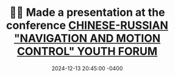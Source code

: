 ---
title: 
    📣📣 Made a presentation at the conference <a href="https://wx.vzan.com/live/page/24095655?shauid=FfhQaQFOVQdqfzOZ00w70g**&sharetstamp=1734052020197&v=1738577318455&ver=293011a069b140a391386c1494eeee26">CHINESE-RUSSIAN "NAVIGATION AND MOTION CONTROL" YOUTH FORUM</a>
date: 2024-12-13 20:45:00 -0400
---